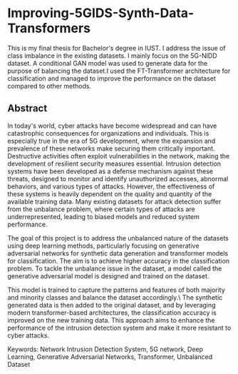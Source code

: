 # Improving-5GIDS-Synth-Data-Transformers

This is my final thesis for Bachelor's degree in IUST. I address the issue of class imbalance in the existing datasets. I mainly focus on the 5G-NIDD dataset. A conditional GAN model was used to generate data for the purpose of balancing the dataset.I used the FT-Transformer architecture for classification and managed to improve the performance on the dataset
compared to other methods.

## Abstract

In today's world, cyber attacks have become widespread and can have catastrophic consequences for organizations and individuals. This is especially true in the era of 5G development, where the expansion and prevalence of these networks make securing them critically important. Destructive activities often exploit vulnerabilities in the network, making the development of resilient security measures essential. Intrusion detection systems have been developed as a defense mechanism against these threats, designed to monitor and identify unauthorized accesses, abnormal behaviors, and various types of attacks. However, the effectiveness of these systems is heavily dependent on the quality and quantity of the available training data. Many existing datasets for attack detection suffer from the unbalance problem, where certain types of attacks are underrepresented, leading to biased models and reduced system performance.

The goal of this project is to address the unbalanced nature of the datasets using deep learning methods, particularly focusing on generative adversarial networks for synthetic data generation and transformer models for classification. The aim is to achieve higher accuracy in the classification problem. To tackle the unbalance issue in the dataset, a model called the generative adversarial model is designed and trained on the dataset.

This model is trained to capture the patterns and features of both majority and minority classes and balance the dataset accordingly.\\
The synthetic generated data is then added to the original dataset, and by leveraging modern transformer-based architectures, the classification accuracy is improved on the new training data. This approach aims to enhance the performance of the intrusion detection system and make it more resistant to cyber attacks.

Keywords: Network Intrusion Detection System, 5G network, Deep Learning, Generative Adversarial Networks, Transformer, Unbalanced Dataset

